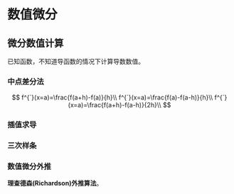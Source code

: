 # 数值微分


## 微分数值计算

已知函数，不知道导函数的情况下计算导数数值。
### 中点差分法


$$
f^{`}(x=a)=\frac{f(a+h)-f(a)}{h}\\
f^{`}(x=a)=\frac{f(a)-f(a-h)}{h}\\
f^{`}(x=a)=\frac{f(a+h)-f(a-h)}{2h}\\
$$


### 插值求导

### 三次样条

### 数值微分外推

**理查德森(Richardson)外推算法**。
